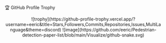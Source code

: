 🏆 GitHub Profile Trophy</p>
<p align="center">
![trophy](https://github-profile-trophy.vercel.app/?username=eeric&title=Stars,Followers,Commits,Repositories,Issues,MultiLanguage&theme=discord)
![image](https://github.com/eeric/Pedestrian-detection-paper-list/blob/main/Visualize/github-snake.svg)



